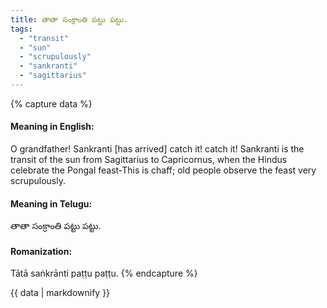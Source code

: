 ```yaml
---
title: తాతా సంక్రాంతి పట్టు పట్టు.
tags:
  - "transit"
  - "sun"
  - "scrupulously"
  - "sankranti"
  - "sagittarius"
---
```


{% capture data %}
#### Meaning in English:
O grandfather! Sankranti [has arrived] catch it! catch it!
Sankranti is the transit of the sun from Sagittarius to Capricornus, when the Hindus celebrate the Pongal feast-This is chaff; old people observe the feast very scrupulously.

#### Meaning in Telugu:
తాతా సంక్రాంతి పట్టు పట్టు.

#### Romanization:
Tātā saṅkrānti paṭṭu paṭṭu.
{% endcapture %}

{{ data | markdownify }}

